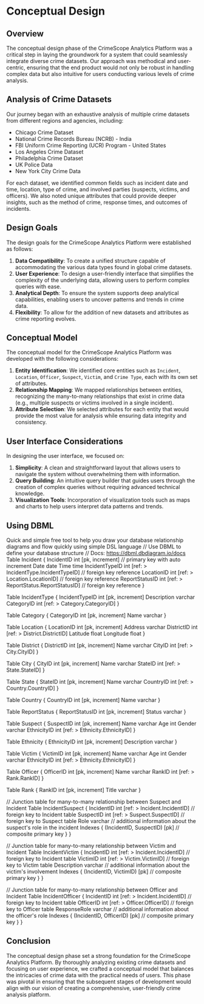 # Conceptual Design

## Overview

The conceptual design phase of the CrimeScope Analytics Platform was a critical step in laying the groundwork for a system that could seamlessly integrate diverse crime datasets. Our approach was methodical and user-centric, ensuring that the end product would not only be robust in handling complex data but also intuitive for users conducting various levels of crime analysis.

## Analysis of Crime Datasets

Our journey began with an exhaustive analysis of multiple crime datasets from different regions and agencies, including:

- Chicago Crime Dataset
- National Crime Records Bureau (NCRB) - India
- FBI Uniform Crime Reporting (UCR) Program - United States
- Los Angeles Crime Dataset
- Philadelphia Crime Dataset
- UK Police Data
- New York City Crime Data

For each dataset, we identified common fields such as incident date and time, location, type of crime, and involved parties (suspects, victims, and officers). We also noted unique attributes that could provide deeper insights, such as the method of crime, response times, and outcomes of incidents.

## Design Goals

The design goals for the CrimeScope Analytics Platform were established as follows:

1. **Data Compatibility**: To create a unified structure capable of accommodating the various data types found in global crime datasets.
2. **User Experience**: To design a user-friendly interface that simplifies the complexity of the underlying data, allowing users to perform complex queries with ease.
3. **Analytical Depth**: To ensure the system supports deep analytical capabilities, enabling users to uncover patterns and trends in crime data.
4. **Flexibility**: To allow for the addition of new datasets and attributes as crime reporting evolves.

## Conceptual Model

The conceptual model for the CrimeScope Analytics Platform was developed with the following considerations:

1. **Entity Identification**: We identified core entities such as `Incident`, `Location`, `Officer`, `Suspect`, `Victim`, and `Crime Type`, each with its own set of attributes.
2. **Relationship Mapping**: We mapped relationships between entities, recognizing the many-to-many relationships that exist in crime data (e.g., multiple suspects or victims involved in a single incident).
3. **Attribute Selection**: We selected attributes for each entity that would provide the most value for analysis while ensuring data integrity and consistency.

## User Interface Considerations

In designing the user interface, we focused on:

1. **Simplicity**: A clean and straightforward layout that allows users to navigate the system without overwhelming them with information.
2. **Query Building**: An intuitive query builder that guides users through the creation of complex queries without requiring advanced technical knowledge.
3. **Visualization Tools**: Incorporation of visualization tools such as maps and charts to help users interpret data patterns and trends.
## Using DBML

Quick and simple free tool to help you draw your database relationship diagrams and flow quickly using simple DSL language
// Use DBML to define your database structure
// Docs: https://dbml.dbdiagram.io/docs
Table Incident {
  IncidentID int [pk, increment] // primary key with auto increment
  Date date
  Time time
  IncidentTypeID int [ref: > IncidentType.IncidentTypeID] // foreign key reference
  LocationID int [ref: > Location.LocationID] // foreign key reference
  ReportStatusID int [ref: > ReportStatus.ReportStatusID] // foreign key reference
}

Table IncidentType {
  IncidentTypeID int [pk, increment]
  Description varchar
  CategoryID int [ref: > Category.CategoryID]
}

Table Category {
  CategoryID int [pk, increment]
  Name varchar
}

Table Location {
  LocationID int [pk, increment]
  Address varchar
  DistrictID int [ref: > District.DistrictID]
  Latitude float
  Longitude float
}

Table District {
  DistrictID int [pk, increment]
  Name varchar
  CityID int [ref: > City.CityID]
}

Table City {
  CityID int [pk, increment]
  Name varchar
  StateID int [ref: > State.StateID]
}

Table State {
  StateID int [pk, increment]
  Name varchar
  CountryID int [ref: > Country.CountryID]
}

Table Country {
  CountryID int [pk, increment]
  Name varchar
}

Table ReportStatus {
  ReportStatusID int [pk, increment]
  Status varchar
}

Table Suspect {
  SuspectID int [pk, increment]
  Name varchar
  Age int
  Gender varchar
  EthnicityID int [ref: > Ethnicity.EthnicityID]
}

Table Ethnicity {
  EthnicityID int [pk, increment]
  Description varchar
}

Table Victim {
  VictimID int [pk, increment]
  Name varchar
  Age int
  Gender varchar
  EthnicityID int [ref: > Ethnicity.EthnicityID]
}

Table Officer {
  OfficerID int [pk, increment]
  Name varchar
  RankID int [ref: > Rank.RankID]
}

Table Rank {
  RankID int [pk, increment]
  Title varchar
}

// Junction table for many-to-many relationship between Suspect and Incident
Table IncidentSuspect {
  IncidentID int [ref: > Incident.IncidentID] // foreign key to Incident table
  SuspectID int [ref: > Suspect.SuspectID] // foreign key to Suspect table
  Role varchar // additional information about the suspect's role in the incident
  Indexes {
    (IncidentID, SuspectID) [pk] // composite primary key
  }
}

// Junction table for many-to-many relationship between Victim and Incident
Table IncidentVictim {
  IncidentID int [ref: > Incident.IncidentID] // foreign key to Incident table
  VictimID int [ref: > Victim.VictimID] // foreign key to Victim table
  Description varchar // additional information about the victim's involvement
  Indexes {
    (IncidentID, VictimID) [pk] // composite primary key
  }
}

// Junction table for many-to-many relationship between Officer and Incident
Table IncidentOfficer {
  IncidentID int [ref: > Incident.IncidentID] // foreign key to Incident table
  OfficerID int [ref: > Officer.OfficerID] // foreign key to Officer table
  ResponseRole varchar // additional information about the officer's role
  Indexes {
    (IncidentID, OfficerID) [pk] // composite primary key
  }
}

## Conclusion

The conceptual design phase set a strong foundation for the CrimeScope Analytics Platform. By thoroughly analyzing existing crime datasets and focusing on user experience, we crafted a conceptual model that balances the intricacies of crime data with the practical needs of users. This phase was pivotal in ensuring that the subsequent stages of development would align with our vision of creating a comprehensive, user-friendly crime analysis platform.

